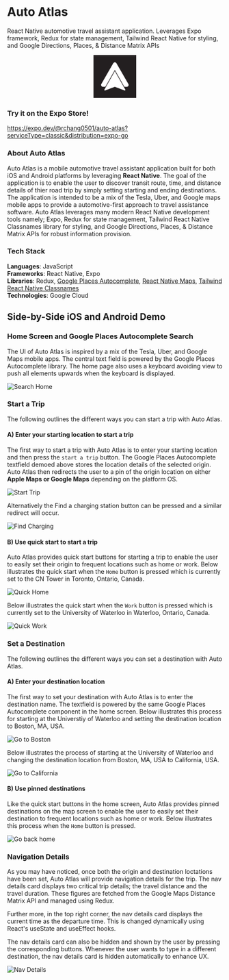 # Auto Atlas
React Native automotive travel assistant application. Leverages Expo framework, Redux for state management, Tailwind React Native for styling, and Google Directions, Places, & Distance Matrix APIs

<p align="center">
  <img src="/demo/icon.png" alt="auto_atlas_icon" width="100" height="100"/>
</p>

### Try it on the Expo Store! 
https://expo.dev/@rchang0501/auto-atlas?serviceType=classic&distribution=expo-go

### About Auto Atlas
Auto Atlas is a mobile automotive travel assistant application built for both iOS and Android platforms by leveraging **React Native**. The goal of the application is to enable the user to discover transit route, time, and distance details of thier road trip by simply setting starting and ending destinations. The application is intended to be a mix of the Tesla, Uber, and Google maps mobile apps to provide a automotive-first approach to travel assistance software. Auto Atlas leverages many modern React Native development tools namely; Expo, Redux for state management, Tailwind React Native Classnames library for styling, and Google Directions, Places, & Distance Matrix APIs for robust information provision. 

### Tech Stack
**Languages**: JavaScript </br>
**Frameworks**: React Native, Expo </br>
**Libraries**: Redux, [Google Places Autocomplete](https://github.com/FaridSafi/react-native-google-places-autocomplete), [React Native Maps](https://github.com/react-native-maps/react-native-maps), [Tailwind React Native Classnames](https://github.com/react-native-maps/react-native-maps) </br>
**Technologies**: Google Cloud </br>

## Side-by-Side iOS and Android Demo

### Home Screen and Google Places Autocomplete Search
The UI of Auto Atlas is inspired by a mix of the Tesla, Uber, and Google Maps mobile apps. The central text field is powered by the Google Places Autocomplete library. The home page also uses a keyboard avoiding view to push all elements upwards when the keyboard is displayed. 

![Search Home](/demo/1_search_home.gif)

### Start a Trip
The following outlines the different ways you can start a trip with Auto Atlas.

#### A) Enter your starting location to start a trip
The first way to start a trip with Auto Atlas is to enter your starting location and then press the `start a trip` button. The Google Places Autocomplete textfield demoed above stores the location details of the selected origin. Auto Atlas then redirects the user to a pin of the origin location on either **Apple Maps or Google Maps** depending on the platform OS. 

![Start Trip](/demo/2_start_trip.gif)

Alternatively the Find a charging station button can be pressed and a similar redirect will occur. 

![Find Charging](/demo/3_find_charging.gif)

#### B) Use quick start to start a trip
Auto Atlas provides quick start buttons for starting a trip to enable the user to easily set their origin to frequent locations such as home or work. Below illustrates the quick start when the `Home` button is pressed which is currently set to the CN Tower in Toronto, Ontario, Canada. 

![Quick Home](/demo/4_quick_home.gif)

Below illustrates the quick start when the `Work` button is pressed which is currently set to the University of Waterloo in Waterloo, Ontario, Canada. 

![Quick Work](/demo/5_quick_work.gif)

### Set a Destination
The following outlines the different ways you can set a destination with Auto Atlas.

#### A) Enter your destination location 
The first way to set your destination with Auto Atlas is to enter the destination name. The textfield is powered by the same Google Places Autocomplete component in the home screen. Below illustrates this process for starting at the Universtiy of Waterloo and setting the destination location to Boston, MA, USA.

![Go to Boston](/demo/6_boston.gif)

Below illustrates the process of starting at the University of Waterloo and changing the destination location from Boston, MA, USA to California, USA.

![Go to California](/demo/7_cali.gif)

#### B) Use pinned destinations 
Like the quick start buttons in the home screen, Auto Atlas provides pinned destinations on the map screen to enable the user to easily set their destination to frequent locations such as home or work. Below illustrates this process when the `Home` button is pressed. 

![Go back home](/demo/8_back_home.gif)

### Navigation Details 
As you may have noticed, once both the origin and destination loctations have been set, Auto Atlas will provide navigation details for the trip. The nav details card displays two critical trip details; the travel distance and the travel duration. These figures are fetched from the Google Maps Distance Matrix API and managed using Redux. 

Further more, in the top right corner, the nav details card displays the current time as the departure time. This is changed dynamically using React's useState and useEffect hooks. 

The nav details card can also be hidden and shown by the user by pressing the corresponding buttons. Whenever the user wants to type in a different destination, the nav details card is hidden automatically to enhance UX. 

![Nav Details](/demo/9_hide_details.gif)






